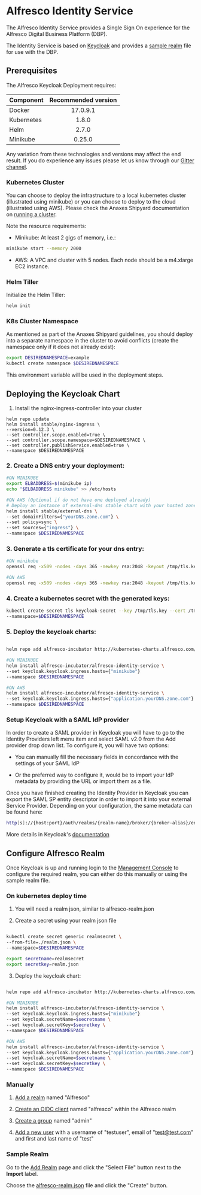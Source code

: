 # Alfresco Identity Service

The Alfresco Identity Service provides a Single Sign On experience for the Alfresco Digital Business Platform (DBP).

The Identity Service is based on [Keycloak](http://www.keycloak.org) and provides a [sample realm](./alfresco-realm.json) file for use with the DBP.

## Prerequisites

The Alfresco Keycloak Deployment requires:

| Component        | Recommended version |
| ------------- |:-------------:|
| Docker     | 17.0.9.1 |
| Kubernetes | 1.8.0    |
| Helm       | 2.7.0    |
| Minikube   | 0.25.0   |

Any variation from these technologies and versions may affect the end result. If you do experience any issues please let us know through our [Gitter channel](https://gitter.im/Alfresco/platform-services?utm_source=share-link&utm_medium=link&utm_campaign=share-link).

### Kubernetes Cluster

You can choose to deploy the infrastructure to a local kubernetes cluster (illustrated using minikube) or you can choose to deploy to the cloud (illustrated using AWS).
Please check the Anaxes Shipyard documentation on [running a cluster](https://github.com/Alfresco/alfresco-anaxes-shipyard/blob/master/SECRETS.md).

Note the resource requirements:
* Minikube: At least 2 gigs of memory, i.e.:
```bash
minikube start --memory 2000
```
* AWS: A VPC and cluster with 5 nodes. Each node should be a m4.xlarge EC2 instance.

### Helm Tiller

Initialize the Helm Tiller:
```bash
helm init
```

### K8s Cluster Namespace

As mentioned as part of the Anaxes Shipyard guidelines, you should deploy into a separate namespace in the cluster to avoid conflicts (create the namespace only if it does not already exist):
```bash
export DESIREDNAMESPACE=example
kubectl create namespace $DESIREDNAMESPACE
```

This environment variable will be used in the deployment steps.

## Deploying the Keycloak Chart

1. Install the nginx-ingress-controller into your cluster

```
helm repo update
helm install stable/nginx-ingress \
--version=0.12.3 \
--set controller.scope.enabled=true \
--set controller.scope.namespace=$DESIREDNAMESPACE \
--set controller.publishService.enabled=true \
--namespace $DESIREDNAMESPACE
```

### 2. Create a DNS entry your deployment:


```bash
#ON MINIKUBE
export ELBADDRESS=$(minikube ip)
echo "$ELBADDRESS minikube" >> /etc/hosts
```

```bash
#ON AWS (Optional if do not have one deployed already)
# Deploy an instance of external-dns stable chart with your hosted zone as a domain filter
helm install stable/external-dns \
--set domainFilters={"yourDNS.zone.com"} \
--set policy=sync \
--set sources={"ingress"} \
--namespace $DESIREDNAMESPACE
```

### 3. Generate a tls certificate for your dns entry:

```bash
#ON minikube
openssl req -x509 -nodes -days 365 -newkey rsa:2048 -keyout /tmp/tls.key -out /tmp/tls.crt -subj "/CN=minikube"

#ON AWS
openssl req -x509 -nodes -days 365 -newkey rsa:2048 -keyout /tmp/tls.key -out /tmp/tls.crt -subj "/CN=application.yourDNS.zone.com"
```

### 4. Create a kubernetes secret with the generated keys:

```bash
kubectl create secret tls keycloak-secret --key /tmp/tls.key --cert /tmp/tls.crt 
--namespace=$DESIREDNAMESPACE
```

### 5. Deploy the keycloak charts:
```bash

helm repo add alfresco-incubator http://kubernetes-charts.alfresco.com/incubator

#ON MINIKUBE
helm install alfresco-incubator/alfresco-identity-service \
--set keycloak.keycloak.ingress.hosts={"minikube"}
--namespace $DESIREDNAMESPACE

#ON AWS
helm install alfresco-incubator/alfresco-identity-service \
--set keycloak.keycloak.ingress.hosts={"application.yourDNS.zone.com"}
--namespace $DESIREDNAMESPACE
```

### Setup Keycloak with a SAML IdP provider

In order to create a SAML provider in Keycloak you will have to go to the Identity Providers left menu item and select SAML v2.0 from the Add provider drop down list. To configure it, you will have two options:

* You can manually fill the necessary fields in concordance with the settings of your SAML IdP

* Or the preferred way to configure it, would be to import your IdP metadata by providing the URL or import them as a file.

Once you have finished creating the Identity Provider in Keycloak you can export the SAML SP entity descriptor in order to import it into your external Service Provider. Depending on your configuration, the same metadata can be found here:

```bash
http[s]://{host:port}/auth/realms/{realm-name}/broker/{broker-alias}/endpoint/descriptor
```

More details in Keycloak's [documentation](https://www.keycloak.org/docs/3.4/server_admin/index.html#saml-v2-0-identity-providers)

## Configure Alfresco Realm

Once Keycloak is up and running login to the [Management Console](http://www.keycloak.org/docs/3.4/server_admin/index.html#admin-console) to configure the required realm, you can either do this manually or using the sample realm file.

### On kubernetes deploy time

1. You will need a realm json, similar to alfresco-realm.json

2. Create a secret using your realm json file

```bash

kubectl create secret generic realmsecret \
--from-file=./realm.json \
--namespace=$DESIREDNAMESPACE

export secretname=realmsecret
export secretkey=realm.json
```

3. Deploy the keycloak chart:

```bash

helm repo add alfresco-incubator http://kubernetes-charts.alfresco.com/incubator

#ON MINIKUBE
helm install alfresco-incubator/alfresco-identity-service \
--set keycloak.keycloak.ingress.hosts={"minikube"}
--set keycloak.secretName=$secretname \
--set keycloak.secretKey=$secretkey \
--namespace $DESIREDNAMESPACE

#ON AWS
helm install alfresco-incubator/alfresco-identity-service \
--set keycloak.keycloak.ingress.hosts={"application.yourDNS.zone.com"}
--set keycloak.secretName=$secretname \
--set keycloak.secretKey=$secretkey \
--namespace $DESIREDNAMESPACE
```

### Manually

1. [Add a realm](http://www.keycloak.org/docs/3.4/server_admin/index.html#_create-realm) named "Alfresco"

2. [Create an OIDC client](http://www.keycloak.org/docs/3.4/server_admin/index.html#oidc-clients) named "alfresco" within the Alfresco realm

3. [Create a group](http://www.keycloak.org/docs/3.4/server_admin/index.html#groups) named "admin"

4. [Add a new user](http://www.keycloak.org/docs/3.4/server_admin/index.html#_create-new-user) with a username of "testuser", email of "test@test.com" and first and last name of "test"

### Sample Realm

Go to the [Add Realm](http://www.keycloak.org/docs/3.4/server_admin/index.html#_create-realm) page and click the "Select File" button next to the **Import** label.

Choose the [alfresco-realm.json](./alfresco-realm.json) file and click the "Create" button.
